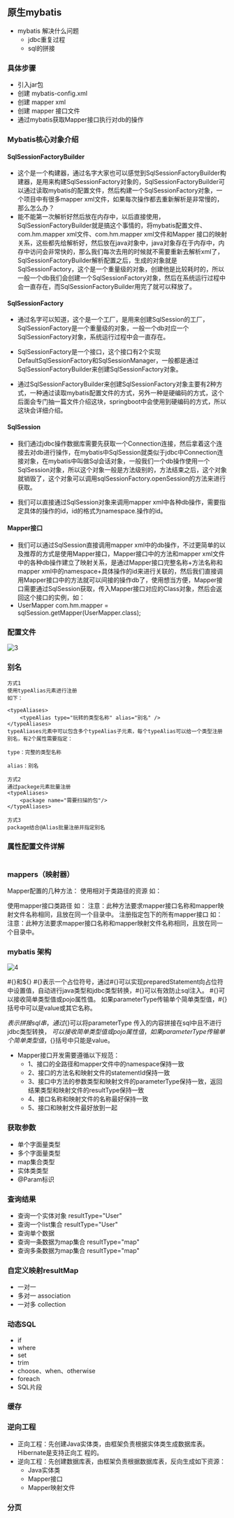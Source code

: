 ## 原生mybatis
+ mybatis 解决什么问题
  + jdbc重复过程
  + sql的拼接

### 具体步骤
+ 引入jar包
+ 创建 mybatis-config.xml 
+ 创建 mapper xml 
+ 创建 mapper 接口文件
+ 通过mybatis获取Mapper接口执行对db的操作

### Mybatis核心对象介绍
#### SqlSessionFactoryBuilder
+ 这个是一个构建器，通过名字大家也可以感觉到SqlSessionFactoryBuilder构建器，是用来构建SqlSessionFactory对象的，SqlSessionFactoryBuilder可以通过读取mybatis的配置文件，然后构建一个SqlSessionFactory对象，一个项目中有很多mapper xml文件，如果每次操作都去重新解析是非常慢的，那么怎么办？
+ 能不能第一次解析好然后放在内存中，以后直接使用，SqlSessionFactoryBuilder就是搞这个事情的，将mybatis配置文件、com.hm.mapper xml文件、com.hm.mapper xml文件和Mapper 接口的映射关系，这些都先给解析好，然后放在java对象中，java对象存在于内存中，内存中访问会非常快的，那么我们每次去用的时候就不需要重新去解析xml了，SqlSessionFactoryBuilder解析配置之后，生成的对象就是SqlSessionFactory，这个是一个重量级的对象，创建他是比较耗时的，所以一般一个db我们会创建一个SqlSessionFactory对象，然后在系统运行过程中会一直存在，而SqlSessionFactoryBuilder用完了就可以释放了。

#### SqlSessionFactory
+ 通过名字可以知道，这个是一个工厂，是用来创建SqlSession的工厂，SqlSessionFactory是一个重量级的对象，一般一个db对应一个SqlSessionFactory对象，系统运行过程中会一直存在。

+ SqlSessionFactory是一个接口，这个接口有2个实现DefaultSqlSessionFactory和SqlSessionManager，一般都是通过SqlSessionFactoryBuilder来创建SqlSessionFactory对象。

+ 通过SqlSessionFactoryBuilder来创建SqlSessionFactory对象主要有2种方式，一种通过读取mybatis配置文件的方式，另外一种是硬编码的方式，这个后面会专门抽一篇文件介绍这块，springboot中会使用到硬编码的方式，所以这块会详细介绍。

#### SqlSession
+ 我们通过jdbc操作数据库需要先获取一个Connection连接，然后拿着这个连接去对db进行操作，在mybatis中SqlSession就类似于jdbc中Connection连接对象，在mybatis中叫做Sql会话对象，一般我们一个db操作使用一个SqlSession对象，所以这个对象一般是方法级别的，方法结束之后，这个对象就销毁了，这个对象可以调用sqlSessionFactory.openSession的方法来进行获取。

+ 我们可以直接通过SqlSession对象来调用mapper xml中各种db操作，需要指定具体的操作的id，id的格式为namespace.操作的id。

#### Mapper接口
+ 我们可以通过SqlSession直接调用mapper xml中的db操作，不过更简单的以及推荐的方式是使用Mapper接口，Mapper接口中的方法和mapper xml文件中的各种db操作建立了映射关系，是通过Mapper接口完整名称+方法名称和mapper xml中的namespace+具体操作的id来进行关联的，然后我们直接调用Mapper接口中的方法就可以间接的操作db了，使用想当方便，Mapper接口需要通过SqlSession获取，传入Mapper接口对应的Class对象，然后会返回这个接口的实例，如：
+ UserMapper com.hm.mapper = sqlSession.getMapper(UserMapper.class);

### 配置文件
![3](../../../../../img/3.png )


### 别名
```text
方式1
使用typeAlias元素进行注册
如下：

<typeAliases>
    <typeAlias type="玩转的类型名称" alias="别名" />
</typeAliases>
typeAliases元素中可以包含多个typeAlias子元素，每个typeAlias可以给一个类型注册别名，有2个属性需要指定：

type：完整的类型名称

alias：别名

方式2
通过packege元素批量注册
<typeAliases>
    <package name="需要扫描的包"/>
</typeAliases>

方式3
package结合@Alias批量注册并指定别名
```

### 属性配置文件详解
```text

```

### mappers（映射器）
Mapper配置的几种方法：
<mapper resource=" " />
使用相对于类路径的资源
如：<mapper resource="sqlmap/User.xml" />

<mapper class=" " />
使用mapper接口类路径
如：<mapper class="cn.xx.mybatis.mapper.UserMapper"/>
注意：此种方法要求mapper接口名称和mapper映射文件名称相同，且放在同一个目录中。

<package name=""/>
注册指定包下的所有mapper接口
如：<package name="cn.xx.mybatis.mapper"/>
注意：此种方法要求mapper接口名称和mapper映射文件名称相同，且放在同一个目录中。





### mybatis 架构
![4](../../../../../img/4.png )

#{}和${}
#{}表示一个占位符号，通过#{}可以实现preparedStatement向占位符中设置值，自动进行java类型和jdbc类型转换，#{}可以有效防止sql注入。 #{}可以接收简单类型值或pojo属性值。 如果parameterType传输单个简单类型值，#{}括号中可以是value或其它名称。

${}表示拼接sql串，通过${}可以将parameterType 传入的内容拼接在sql中且不进行jdbc类型转换， ${}可以接收简单类型值或pojo属性值，如果parameterType传输单个简单类型值，${}括号中只能是value。

+ Mapper接口开发需要遵循以下规范：
  + 1、接口的全路径和mapper文件中的namespace保持一致
  + 2、接口的方法名和映射文件的statementId保持一致
  + 3、接口中方法的参数类型和映射文件的parameterType保持一致，返回结果类型和映射文件的resultType保持一致
  + 4、接口名称和映射文件的名称最好保持一致
  + 5、接口和映射文件最好放到一起



### 获取参数
  + 单个字面量类型
  + 多个字面量类型
  + map集合类型
  + 实体类类型
  + @Param标识
### 查询结果
  + 查询一个实体对象  resultType="User"
  + 查询一个list集合   resultType="User"
  + 查询单个数据
  + 查询一条数据为map集合 resultType="map"
  + 查询多条数据为map集合  resultType="map"

### 自定义映射resultMap
+ 一对一
+ 多对一 association
+ 一对多 collection

### 动态SQL
  + if
  + where
  + set
  + trim
  + choose、when、otherwise
  + foreach
  + SQL片段


### 缓存


### 逆向工程
+ 正向工程：先创建Java实体类，由框架负责根据实体类生成数据库表。 Hibernate是支持正向工 程的。
+ 逆向工程：先创建数据库表，由框架负责根据数据库表，反向生成如下资源：
  + Java实体类 
  + Mapper接口 
  + Mapper映射文件

### 分页


